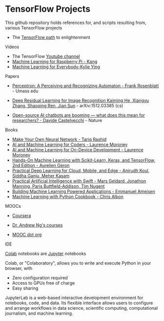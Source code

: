# TensorFlow Projects

This github repository holds references for, and scripts resulting from, various TensorFlow projects

* The [TensorFlow path](https://www.tensorflow.org/resources/learn-ml) to enlightenment

Videos 

* The TensorFlow [Youtube channel](https://www.youtube.com/tensorflow)
* [Machine Learning for Raspberry Pi - Kang](https://www.youtube.com/@TensorFlow/videos)
* [Machine Learning for Everybody-Kylie Ying](https://youtu.be/i_LwzRVP7bg)

Papers

* [Perceptron: A Perceiving and Recognizing Automaton - Frank Rosenblatt](https://blogs.umass.edu/brain-wars/files/2016/03/rosenblatt-1957.pdf) - Umass edu

* [Deep Residual Learning for Image Recognition Kaiming He, Xiangyu Zhang, Shaoqing Ren, Jian Sun](https://arxiv.org/abs/1512.03385) - arXiv:1512.03385 (cs) 

* [Open-source AI chatbots are booming — what does this mean for researchers? - Davide Castelvecchi](https://www.nature.com/articles/d41586-023-01970-6) - Nature

Books

* [Make Your Own Neural Network - Tariq Rashid](https://github.com/makeyourownneuralnetwork)
* [AI and Machine Learning for Coders - Laurence Moroney](https://www.oreilly.com/library/view/ai-and-machine/9781492078180/)
* [AI and Machine Learning for On-Device Development -  Laurence Moroney](https://www.oreilly.com/library/view/ai-and-machine/9781098101732/?_gl=1*1sy96x5*_ga*MTQzMzMyNjk5MC4xNjg3MTk2NDY4*_ga_092EL089CH*MTY4NzE5NjQ2OC4xLjEuMTY4NzE5Nzk4NS41OS4wLjA.)
* [Hands-On Machine Learning with Scikit-Learn, Keras, and TensorFlow, 2nd Edition - Aurelien Geron](https://www.oreilly.com/library/view/hands-on-machine-learning/9781492032632/)
* [Practical Deep Learning for Cloud, Mobile, and Edge - Anirudh Koul, Siddha Ganju, Meher Kasam](https://www.oreilly.com/library/view/practical-deep-learning/9781492034858/)
* [Practical Artificial Intelligence with Swift - Mars Geldard, Jonathon Manning, Paris Buttfield-Addison, Tim Nugent](https://www.oreilly.com/library/view/practical-artificial-intelligence/9781492044802/)
* [Building Machine Learning Powered Applications - Emmanuel Ameisen](https://www.oreilly.com/library/view/building-machine-learning/9781492045106/?_gl=1*cy5rgq*_ga*NjI2NjUxOTE2LjE2ODc2NjgwODc.*_ga_092EL089CH*MTY4NzY2ODA4Ny4xLjAuMTY4NzY2ODA5NC41My4wLjA.)
* [Machine Learning with Python Cookbook - Chris Albon](https://www.oreilly.com/library/view/machine-learning-with/9781491989371/)

MOOCs

* [Coursera](https://www.coursera.org)

* [Dr. Andrew Ng's courses](https://www.andrewng.org/courses/)

* [MOOC dot org](https://www.mooc.org)

IDE

[Colab](https://colab.research.google.com) notebooks are [Jupyter](https://jupyter.org) notebooks 

Colab, or "Colaboratory", allows you to write and execute Python in your browser, with
- Zero configuration required
- Access to GPUs free of charge
- Easy sharing

JupyterLab is a web-based interactive development environment for notebooks, code, and data. Its flexible interface allows users to configure and arrange workflows in data science, scientific computing, computational journalism, and machine learning. 
